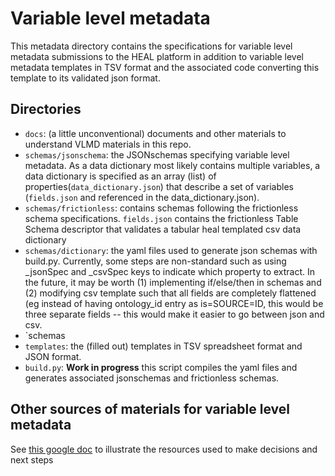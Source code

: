 # Variable level metadata

This metadata directory contains the specifications for variable level metadata submissions to the 
HEAL platform in addition to variable level metadata templates in TSV format and the associated code
converting this template to its validated json format.

## Directories

- `docs`: (a little unconventional) documents and other materials to understand VLMD materials in this repo.
- `schemas/jsonschema`: the JSONschemas specifying variable level metadata. As a data dictionary most likely contains multiple variables, a data dictionary is specified as an array (list) of properties(`data_dictionary.json`) that describe a set of variables (`fields.json` and referenced in the data_dictionary.json). 
- `schemas/frictionless`: contains schemas following the frictionless schema specifications. `fields.json` contains the frictionless Table Schema descriptor that validates a tabular heal templated csv data dictionary
- `schemas/dictionary`: the yaml files used to generate json schemas with build.py. Currently, some steps are non-standard such as using _jsonSpec and _csvSpec keys to indicate which property to extract. In the  future,
it may be worth (1) implementing if/else/then in schemas and (2) modifying csv template such that all fields
are completely flattened (eg instead of having ontology_id entry as is=SOURCE=ID, this would be three separate fields -- this would make it easier to go between json and csv.
- `schemas
- `templates`: the (filled out) templates in TSV spreadsheet format and JSON format. 
- `build.py`: **Work in progress** this script compiles the yaml files and generates associated jsonschemas and frictionless schemas.



## Other sources of materials for variable level metadata

See [this google doc](https://docs.google.com/document/d/1-n7XZayEkj1k7QBwqgqXzAJYCBbEz2fpNqVtuisI2-Y/edit?usp=sharing) to illustrate the resources used to make decisions and 
next steps 